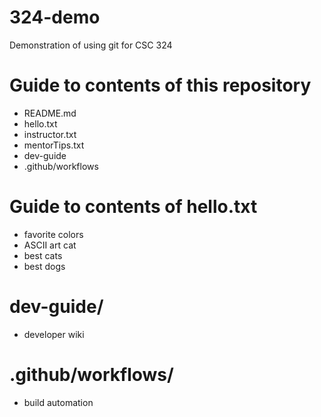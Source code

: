 # 324-demo
Demonstration of using git for CSC 324

# Guide to contents of this repository
- README.md
- hello.txt
- instructor.txt
- mentorTips.txt
- dev-guide
- .github/workflows

# Guide to contents of hello.txt
- favorite colors
- ASCII art cat
- best cats
- best dogs 

# dev-guide/
- developer wiki

# .github/workflows/
- build automation
